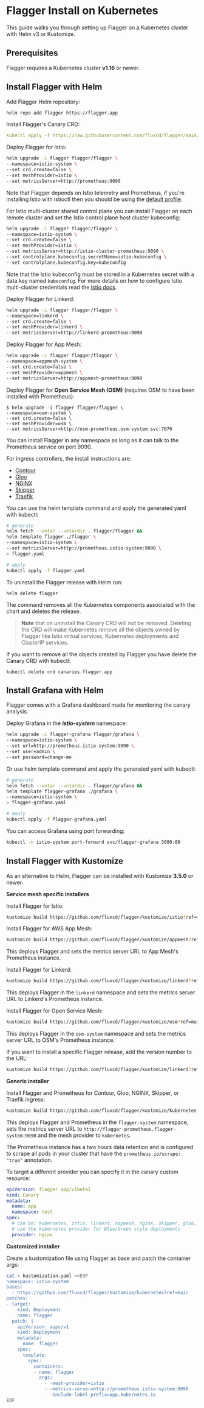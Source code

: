 # Flagger Install on Kubernetes

This guide walks you through setting up Flagger on a Kubernetes cluster with Helm v3 or Kustomize.

## Prerequisites

Flagger requires a Kubernetes cluster **v1.16** or newer.

## Install Flagger with Helm

Add Flagger Helm repository:

```bash
helm repo add flagger https://flagger.app
```

Install Flagger's Canary CRD:

```yaml
kubectl apply -f https://raw.githubusercontent.com/fluxcd/flagger/main/artifacts/flagger/crd.yaml
```

Deploy Flagger for Istio:

```bash
helm upgrade -i flagger flagger/flagger \
--namespace=istio-system \
--set crd.create=false \
--set meshProvider=istio \
--set metricsServer=http://prometheus:9090
```

Note that Flagger depends on Istio telemetry and Prometheus, if you're installing
Istio with istioctl then you should be using the
[default profile](https://istio.io/docs/setup/additional-setup/config-profiles/).

For Istio multi-cluster shared control plane you can install Flagger on each remote cluster and set the
Istio control plane host cluster kubeconfig:

```bash
helm upgrade -i flagger flagger/flagger \
--namespace=istio-system \
--set crd.create=false \
--set meshProvider=istio \
--set metricsServer=http://istio-cluster-prometheus:9090 \
--set controlplane.kubeconfig.secretName=istio-kubeconfig \
--set controlplane.kubeconfig.key=kubeconfig
```

Note that the Istio kubeconfig must be stored in a Kubernetes secret with a data key named `kubeconfig`.
For more details on how to configure Istio multi-cluster
credentials read the [Istio docs](https://istio.io/docs/setup/install/multicluster/shared-vpn/#credentials).

Deploy Flagger for Linkerd:

```bash
helm upgrade -i flagger flagger/flagger \
--namespace=linkerd \
--set crd.create=false \
--set meshProvider=linkerd \
--set metricsServer=http://linkerd-prometheus:9090
```

Deploy Flagger for App Mesh:

```bash
helm upgrade -i flagger flagger/flagger \
--namespace=appmesh-system \
--set crd.create=false \
--set meshProvider=appmesh \
--set metricsServer=http://appmesh-prometheus:9090
```

Deploy Flagger for **Open Service Mesh (OSM)** (requires OSM to have been installed with Prometheus):

```console
$ helm upgrade -i flagger flagger/flagger \
--namespace=osm-system \
--set crd.create=false \
--set meshProvider=osm \
--set metricsServer=http://osm-prometheus.osm-system.svc:7070
```

You can install Flagger in any namespace as long as it can talk to the Prometheus service on port 9090.

For ingress controllers, the install instructions are:

* [Contour](https://docs.flagger.app/tutorials/contour-progressive-delivery)
* [Gloo](https://docs.flagger.app/tutorials/gloo-progressive-delivery)
* [NGINX](https://docs.flagger.app/tutorials/nginx-progressive-delivery)
* [Skipper](https://docs.flagger.app/tutorials/skipper-progressive-delivery)
* [Traefik](https://docs.flagger.app/tutorials/traefik-progressive-delivery)

You can use the helm template command and apply the generated yaml with kubectl:

```bash
# generate
helm fetch --untar --untardir . flagger/flagger &&
helm template flagger ./flagger \
--namespace=istio-system \
--set metricsServer=http://prometheus.istio-system:9090 \
> flagger.yaml

# apply
kubectl apply -f flagger.yaml
```

To uninstall the Flagger release with Helm run:

```text
helm delete flagger
```

The command removes all the Kubernetes components associated with the chart and deletes the release.

> **Note** that on uninstall the Canary CRD will not be removed. Deleting the CRD will make Kubernetes
> remove all the objects owned by Flagger like Istio virtual services, Kubernetes deployments and ClusterIP services.

If you want to remove all the objects created by Flagger you have delete the Canary CRD with kubectl:

```text
kubectl delete crd canaries.flagger.app
```

## Install Grafana with Helm

Flagger comes with a Grafana dashboard made for monitoring the canary analysis.

Deploy Grafana in the _**istio-system**_ namespace:

```bash
helm upgrade -i flagger-grafana flagger/grafana \
--namespace=istio-system \
--set url=http://prometheus.istio-system:9090 \
--set user=admin \
--set password=change-me
```

Or use helm template command and apply the generated yaml with kubectl:

```bash
# generate
helm fetch --untar --untardir . flagger/grafana &&
helm template flagger-grafana ./grafana \
--namespace=istio-system \
> flagger-grafana.yaml

# apply
kubectl apply -f flagger-grafana.yaml
```

You can access Grafana using port forwarding:

```bash
kubectl -n istio-system port-forward svc/flagger-grafana 3000:80
```

## Install Flagger with Kustomize

As an alternative to Helm, Flagger can be installed with Kustomize **3.5.0** or newer.

**Service mesh specific installers**

Install Flagger for Istio:

```bash
kustomize build https://github.com/fluxcd/flagger/kustomize/istio?ref=main | kubectl apply -f -
```

Install Flagger for AWS App Mesh:

```bash
kustomize build https://github.com/fluxcd/flagger/kustomize/appmesh?ref=main | kubectl apply -f -
```

This deploys Flagger and sets the metrics server URL to App Mesh's Prometheus instance.

Install Flagger for Linkerd:

```bash
kustomize build https://github.com/fluxcd/flagger/kustomize/linkerd?ref=main | kubectl apply -f -
```

This deploys Flagger in the `linkerd` namespace and sets the metrics server URL to Linkerd's Prometheus instance.

Install Flagger for Open Service Mesh:

```bash
kustomize build https://github.com/fluxcd/flagger/kustomize/osm?ref=main | kubectl apply -f -
```

This deploys Flagger in the `osm-system` namespace and sets the metrics server URL to OSM's Prometheus instance.

If you want to install a specific Flagger release, add the version number to the URL:

```bash
kustomize build https://github.com/fluxcd/flagger/kustomize/linkerd?ref=v1.0.0 | kubectl apply -f -
```

**Generic installer**

Install Flagger and Prometheus for Contour, Gloo, NGINX, Skipper, or Traefik ingress:

```bash
kustomize build https://github.com/fluxcd/flagger/kustomize/kubernetes?ref=main | kubectl apply -f -
```

This deploys Flagger and Prometheus in the `flagger-system` namespace,
sets the metrics server URL to `http://flagger-prometheus.flagger-system:9090` and the mesh provider to `kubernetes`.

The Prometheus instance has a two hours data retention and is configured to scrape all pods in your cluster
that have the `prometheus.io/scrape: "true"` annotation.

To target a different provider you can specify it in the canary custom resource:

```yaml
apiVersion: flagger.app/v1beta1
kind: Canary
metadata:
  name: app
  namespace: test
spec:
  # can be: kubernetes, istio, linkerd, appmesh, nginx, skipper, gloo, traefik, osm
  # use the kubernetes provider for Blue/Green style deployments
  provider: nginx
```

**Customized installer**

Create a kustomization file using Flagger as base and patch the container args:

```bash
cat > kustomization.yaml <<EOF
namespace: istio-system
bases:
  - https://github.com/fluxcd/flagger/kustomize/kubernetes?ref=main
patches:
- target:
    kind: Deployment
    name: flagger
  patch: |-
    apiVersion: apps/v1
    kind: Deployment
    metadata:
      name: flagger
    spec:
      template:
        spec:
          containers:
          - name: flagger
            args:
              - -mesh-provider=istio
              - -metrics-server=http://prometheus.istio-system:9090
              - -include-label-prefix=app.kubernetes.io
EOF
```
